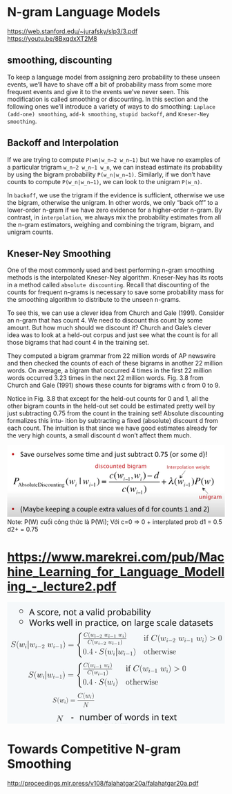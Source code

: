 # N-gram Language Models
https://web.stanford.edu/~jurafsky/slp3/3.pdf
https://youtu.be/8BxqdxXT2M8

## smoothing, discounting

To keep a language model from assigning zero probability to these unseen events, we’ll have to shave off a bit of probability mass from some more frequent events and give it to the events we’ve never seen. This modification is called smoothing or discounting. In this section and the following ones we’ll introduce a variety of ways to do smoothing: `Laplace (add-one) smoothing`, `add-k smoothing`, `stupid backoff`, and `Kneser-Ney smoothing`.

## Backoff and Interpolation

If we are trying to compute `P(wn|w_n−2 w_n−1)` but we have no examples of a particular trigram `w_n−2 w_n−1 w_n`, we can instead estimate its probability by using the bigram probability `P(w_n|w_n−1)`. Similarly, if we don’t have counts to compute `P(w_n|w_n−1)`, we can look to the unigram `P(w_n)`.

In `backoff`, we use the trigram if the evidence is sufficient, otherwise we use the bigram, otherwise the unigram. In other words, we only “back off” to a lower-order n-gram if we have zero evidence for a higher-order n-gram. By contrast, in `interpolation`, we always mix the probability estimates from all the n-gram estimators, weighing and combining the trigram, bigram, and unigram counts.

## Kneser-Ney Smoothing

One of the most commonly used and best performing n-gram smoothing methods is the interpolated Kneser-Ney algorithm. Kneser-Ney has its roots in a method called `absolute discounting`. Recall that discounting of the counts for frequent n-grams is necessary to save some probability mass for the smoothing algorithm to distribute to the unseen n-grams.

To see this, we can use a clever idea from Church and Gale (1991). Consider an n-gram that has count 4. We need to discount this count by some amount. But how much should we discount it? Church and Gale’s clever idea was to look at a held-out corpus and just see what the count is for all those bigrams that had count 4 in the training set.

They computed a bigram grammar from 22 million words of AP newswire and then checked the counts of each of these bigrams in another 22 million words. On average, a bigram that occurred 4 times in the first 22 million words occurred 3.23 times in the next 22 million words. Fig. 3.8 from Church and Gale (1991) shows these counts for bigrams with c from 0 to 9.

Notice in Fig. 3.8 that except for the held-out counts for 0 and 1, all the other bigram counts in the held-out set could be estimated pretty well by just subtracting 0.75 from the count in the training set! Absolute discounting formalizes this intu- ition by subtracting a fixed (absolute) discount d from each count. The intuition is that since we have good estimates already for the very high counts, a small discount d won’t affect them much.

![](files/absolute_discount.png)
Note: P(W) cuối công thức là P(Wi); Với c=0 => 0 + interplated prob
d1  = 0.5
d2+ = 0.75


# https://www.marekrei.com/pub/Machine_Learning_for_Language_Modelling_-_lecture2.pdf
![](files/stupid_backoff.png)

# Towards Competitive N-gram Smoothing
http://proceedings.mlr.press/v108/falahatgar20a/falahatgar20a.pdf
